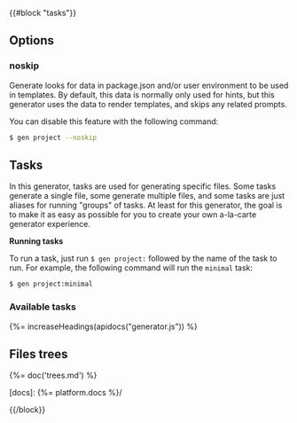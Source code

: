 {{#block "tasks"}}
## Options

### noskip

Generate looks for data in package.json and/or user environment to be used in templates. By default, this data is normally only used for hints, but this generator uses the data to render templates, and skips any related prompts. 

You can disable this feature with the following command:

```sh
$ gen project --noskip
```

## Tasks
In this generator, tasks are used for generating specific files. Some tasks generate a single file, some generate multiple files, and some tasks are just aliases for running "groups" of tasks. At least for this generator, the goal is to make it as easy as possible for you to create your own a-la-carte generator experience.

**Running tasks**

To run a task, just run `$ gen project:` followed by the name of the task to run. For example, the following command will run the `minimal` task:

```sh
$ gen project:minimal
```
### Available tasks
{%= increaseHeadings(apidocs("generator.js")) %}

## Files trees
{%= doc('trees.md') %}

[docs]: {%= platform.docs %}/

{{/block}}

